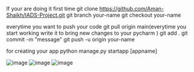If your are doing it first time
git clone https://github.com/Aman-Shaikh/IADS-Project.git
git branch your-name
git checkout your-name

everytime you want to push your code
git pull origin main(everytime you start working write it to bring new changes to your pycharm )
git add .
git commit -m "message"
git push -u origin your-name

for creating your app
python manage.py startapp [appname]

![image](https://github.com/user-attachments/assets/a097b18a-8a2b-425e-aeb7-fdbe97b88cae)
![image](https://github.com/user-attachments/assets/bec1dc53-3eb8-4164-8ed6-b9f8862c9fa3)
![image](https://github.com/user-attachments/assets/d27f5107-6d6c-4e4c-a87d-f9f25180abce)



